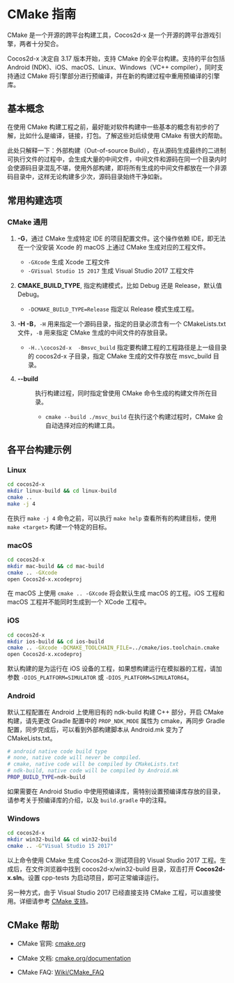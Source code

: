# CMake 指南

CMake 是一个开源的跨平台构建工具，Cocos2d-x 是一个开源的跨平台游戏引擎，两者十分契合。

Cocos2d-x 决定自 3.17 版本开始，支持 CMake 的全平台构建。支持的平台包括 Android (NDK)、iOS、macOS、Linux、Windows（VC++ compiler），同时支持通过 CMake 将引擎部分进行预编译，并在新的构建过程中重用预编译的引擎库。

## 基本概念

在使用 CMake 构建工程之前，最好能对软件构建中一些基本的概念有初步的了解，比如什么是编译，链接，打包。了解这些对后续使用 CMake 有很大的帮助。

此处只解释一下：外部构建（Out-of-source Build），在从源码生成最终的二进制可执行文件的过程中，会生成大量的中间文件，中间文件和源码在同一个目录内时会使源码目录混乱不堪，使用外部构建，即将所有生成的中间文件都放在一个非源码目录中，这样无论构建多少次，源码目录始终干净如新。

## 常用构建选项

### CMake 通用

1. __-G__，通过 CMake 生成特定 IDE 的项目配置文件。这个操作依赖 IDE，即无法在一个没安装 Xcode 的 macOS 上通过 CMake 生成对应的工程文件。

    * `-GXcode` 生成 Xcode 工程文件
    * `-GVisual Studio 15 2017` 生成 Visual Studio 2017 工程文件

1. __CMAKE_BUILD_TYPE__, 指定构建模式，比如 Debug 还是 Release，默认值 Debug。

    * `-DCMAKE_BUILD_TYPE=Release` 指定以 Release 模式生成工程。

1. __-H -B__，`-H` 用来指定一个源码目录，指定的目录必须含有一个 CMakeLists.txt 文件，`-B` 用来指定 CMake 生成的中间文件的存放目录。

    * `-H..\cocos2d-x  -Bmsvc_build` 指定要构建工程的工程路径是上一级目录的 cocos2d-x 子目录，指定 CMake 生成的文件存放在 msvc_build 目录。

1. __--build <dir>__ 执行构建过程，同时指定曾使用 CMake 命令生成的构建文件所在目录。

    * `cmake --build ./msvc_build` 在执行这个构建过程时，CMake 会自动选择对应的构建工具。

<!--### Cocos2d-x 特有

以下 Cocos2d-x 特有的选项和使用预编译库有关。

1. __GEN_COCOS_PREBUILT__ 控制构建过程是否生成预编译库，默认行为是不生成，开启选项将会增加一个构建目标：prebuilt，执行这个构建目标时，将会编译引擎部分的代码，并将生成的库文件，拷贝至存放预编译库的目录，默认将库拷贝至引擎目录的 prebuilt 子目录。

    * `-DGEN_COCOS_PREBUILT=ON` 将会增加一个构建目录：prebuilt，用于执行库的生成，拷贝。

1. __USE_COCOS_PREBUILT__ 控制生成的构建工程是否使用预编译库，默认行为是不使用，开启选项将会自动查找使用预编译库，关闭库相关的构建目标，默认在引擎目录的 prebuilt 子目录查找预编译库。

    * `-DUSE_COCOS_PREBUILT=ON` 将会自动使用预编译库，关于库相关的 target。

1. __COCOS_PREBUILT_ROOT__ 指定预编译库存放的目录，是一个可选选项，对于在 Android 平台中使用预编译库是一个必选选项，因为正常情况下，Android Studio 在进行 CMake 构建过程时，无法获取到环境变量，导致找不到引擎根目录。

    * `-DCOCOS_PREBUILT_ROOT=/Users/laptop/cocos-prebuilt` 设置存放预编译库的目录
-->
## 各平台构建示例

### Linux

```sh
cd cocos2d-x
mkdir linux-build && cd linux-build
cmake ..
make -j 4
``` 
在执行 `make -j 4` 命令之前，可以执行 `make help` 查看所有的构建目标，使用 `make <target>` 构建一个特定的目标。

### macOS

```sh
cd cocos2d-x
mkdir mac-build && cd mac-build
cmake .. -GXcode
open Cocos2d-x.xcodeproj
```
在 macOS 上使用 `cmake .. -GXcode` 将会默认生成 macOS 的工程。iOS 工程和 macOS 工程并不能同时生成到一个 XCode 工程中。

### iOS

```sh
cd cocos2d-x
mkdir ios-build && cd ios-build
cmake .. -GXcode -DCMAKE_TOOLCHAIN_FILE=../cmake/ios.toolchain.cmake
open Cocos2d-x.xcodeproj
```

默认构建的是为运行在 iOS 设备的工程，如果想构建运行在模拟器的工程，请加参数 `-DIOS_PLATFORM=SIMULATOR` 或 `-DIOS_PLATFORM=SIMULATOR64`。

### Android

默认工程配置在 Android 上使用旧有的 ndk-build 构建 C++ 部分，开启 CMake 构建，请先更改 Gradle 配置中的 `PROP_NDK_MODE` 属性为 cmake，再同步 Gradle 配置，同步完成后，可以看到外部构建脚本从 Android.mk 变为了 CMakeLists.txt。

```sh
# android native code build type
# none, native code will never be compiled.
# cmake, native code will be compiled by CMakeLists.txt
# ndk-build, native code will be compiled by Android.mk
PROP_BUILD_TYPE=ndk-build
```

如果需要在 Android Studio 中使用预编译库，需特别设置预编译库存放的目录，请参考关于预编译库的介绍，以及 `build.gradle` 中的注释。

### Windows

```sh
cd cocos2d-x
mkdir win32-build && cd win32-build
cmake .. -G"Visual Studio 15 2017"
```
以上命令使用 CMake 生成 Cocos2d-x 测试项目的 Visual Studio 2017 工程。生成后，在文件浏览器中找到 cocos2d-x/win32-build 目录，双击打开 __Cocos2d-x.sln__。设置 cpp-tests 为启动项目，即可正常编译运行。

另一种方式，由于 Visual Studio 2017 已经直接支持 CMake 工程，可以直接使用。详细请参考 [CMake 支持](https://docs.microsoft.com/zh-cn/cpp/ide/cmake-tools-for-visual-cpp)。

<!--## 预编译库示例

使用引擎的预编译库，可以避免再次编译引擎代码，将引擎部分的代码编译时间缩减为零！从而有效的降低项目的构建时间。以下示例为使用一个 C++ 工程生成预编译库，并在其它 C++ 工程中使用。

1. 开启 `GEN_COCOS_PREBUILT` 选项，生成预编译库

    ```sh
    cocos new -l cpp -p my.pack.app1 test_app1
    mkdir app1_build && cd app1_build
    cmake ../test_app1 -DGEN_COCOS_PREBUILT=ON
    make prebuilt
    ```

1. 关闭 `GEN_COCOS_PREBUILT` 选项，开启 `USE_COCOS_PREBUILT` 选项，在本项目中使用预编译库

    ```sh
    cmake ../test_app1 -DGEN_COCOS_PREBUILT=OFF -DUSE_COCOS_PREBUILT=ON
    make TemplateCpp
    open bin/TemplateCpp.app
    ```

1. 直接开启 `USE_COCOS_PREBUILT` 选项，在一个新的项目中使用生成的预编译库

    ```sh
    cocos new -l cpp -p my.pack.app2 test_app2
    mkdir app2_build && cd app2_build
    cmake ../test_app2 -DUSE_COCOS_PREBUILT=ON
    make TemplateCpp
    open bin/TemplateCpp.app
    ```
-->
## CMake 帮助

* CMake 官网: [cmake.org](https://cmake.org/)

* CMake 文档: [cmake.org/documentation](https://cmake.org/documentation/)

* CMake FAQ: [Wiki/CMake_FAQ](https://cmake.org/Wiki/CMake_FAQ)
